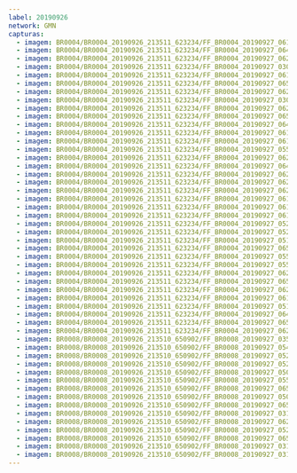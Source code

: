 ```yaml
---
label: 20190926
network: GMN
capturas:
  - imagem: BR0004/BR0004_20190926_213511_623234/FF_BR0004_20190927_061519_944_0747264.fits_maxpixel.jpg
  - imagem: BR0004/BR0004_20190926_213511_623234/FF_BR0004_20190927_064824_936_0792320.fits_maxpixel.jpg
  - imagem: BR0004/BR0004_20190926_213511_623234/FF_BR0004_20190927_062021_991_0754176.fits_maxpixel.jpg
  - imagem: BR0004/BR0004_20190926_213511_623234/FF_BR0004_20190927_030614_355_0483840.fits_maxpixel.jpg
  - imagem: BR0004/BR0004_20190926_213511_623234/FF_BR0004_20190927_061959_354_0753664.fits_maxpixel.jpg
  - imagem: BR0004/BR0004_20190926_213511_623234/FF_BR0004_20190927_065100_715_0795904.fits_maxpixel.jpg
  - imagem: BR0004/BR0004_20190926_213511_623234/FF_BR0004_20190927_062603_851_0761856.fits_maxpixel.jpg
  - imagem: BR0004/BR0004_20190926_213511_623234/FF_BR0004_20190927_030428_764_0481536.fits_maxpixel.jpg
  - imagem: BR0004/BR0004_20190926_213511_623234/FF_BR0004_20190927_062420_956_0759552.fits_maxpixel.jpg
  - imagem: BR0004/BR0004_20190926_213511_623234/FF_BR0004_20190927_065231_252_0797952.fits_maxpixel.jpg
  - imagem: BR0004/BR0004_20190926_213511_623234/FF_BR0004_20190927_064905_562_0793344.fits_maxpixel.jpg
  - imagem: BR0004/BR0004_20190926_213511_623234/FF_BR0004_20190927_061925_674_0752896.fits_maxpixel.jpg
  - imagem: BR0004/BR0004_20190926_213511_623234/FF_BR0004_20190927_061902_774_0752384.fits_maxpixel.jpg
  - imagem: BR0004/BR0004_20190926_213511_623234/FF_BR0004_20190927_055402_725_0717824.fits_maxpixel.jpg
  - imagem: BR0004/BR0004_20190926_213511_623234/FF_BR0004_20190927_062238_214_0757248.fits_maxpixel.jpg
  - imagem: BR0004/BR0004_20190926_213511_623234/FF_BR0004_20190927_064929_146_0793856.fits_maxpixel.jpg
  - imagem: BR0004/BR0004_20190926_213511_623234/FF_BR0004_20190927_062529_564_0761088.fits_maxpixel.jpg
  - imagem: BR0004/BR0004_20190926_213511_623234/FF_BR0004_20190927_062054_674_0754944.fits_maxpixel.jpg
  - imagem: BR0004/BR0004_20190926_213511_623234/FF_BR0004_20190927_062010_408_0753920.fits_maxpixel.jpg
  - imagem: BR0004/BR0004_20190926_213511_623234/FF_BR0004_20190927_061204_281_0742656.fits_maxpixel.jpg
  - imagem: BR0004/BR0004_20190926_213511_623234/FF_BR0004_20190927_061602_760_0748288.fits_maxpixel.jpg
  - imagem: BR0004/BR0004_20190926_213511_623234/FF_BR0004_20190927_061153_664_0742400.fits_maxpixel.jpg
  - imagem: BR0004/BR0004_20190926_213511_623234/FF_BR0004_20190927_052300_711_0674816.fits_maxpixel.jpg
  - imagem: BR0004/BR0004_20190926_213511_623234/FF_BR0004_20190927_052312_244_0675072.fits_maxpixel.jpg
  - imagem: BR0004/BR0004_20190926_213511_623234/FF_BR0004_20190927_051125_686_0658688.fits_maxpixel.jpg
  - imagem: BR0004/BR0004_20190926_213511_623234/FF_BR0004_20190927_065242_072_0798208.fits_maxpixel.jpg
  - imagem: BR0004/BR0004_20190926_213511_623234/FF_BR0004_20190927_055103_099_0713728.fits_maxpixel.jpg
  - imagem: BR0004/BR0004_20190926_213511_623234/FF_BR0004_20190927_055351_445_0717568.fits_maxpixel.jpg
  - imagem: BR0004/BR0004_20190926_213511_623234/FF_BR0004_20190927_062043_353_0754688.fits_maxpixel.jpg
  - imagem: BR0004/BR0004_20190926_213511_623234/FF_BR0004_20190927_065037_827_0795392.fits_maxpixel.jpg
  - imagem: BR0004/BR0004_20190926_213511_623234/FF_BR0004_20190927_062301_018_0757760.fits_maxpixel.jpg
  - imagem: BR0004/BR0004_20190926_213511_623234/FF_BR0004_20190927_061947_246_0753408.fits_maxpixel.jpg
  - imagem: BR0004/BR0004_20190926_213511_623234/FF_BR0004_20190927_051457_752_0663552.fits_maxpixel.jpg
  - imagem: BR0004/BR0004_20190926_213511_623234/FF_BR0004_20190927_064916_665_0793600.fits_maxpixel.jpg
  - imagem: BR0004/BR0004_20190926_213511_623234/FF_BR0004_20190927_065026_689_0795136.fits_maxpixel.jpg
  - imagem: BR0004/BR0004_20190926_213511_623234/FF_BR0004_20190927_062311_665_0758016.fits_maxpixel.jpg
  - imagem: BR0008/BR0008_20190926_213510_650902/FF_BR0008_20190927_035704_070_0307200.fits_maxpixel.jpg
  - imagem: BR0008/BR0008_20190926_213510_650902/FF_BR0008_20190927_054405_151_0390656.fits_maxpixel.jpg
  - imagem: BR0008/BR0008_20190926_213510_650902/FF_BR0008_20190927_052204_580_0372992.fits_maxpixel.jpg
  - imagem: BR0008/BR0008_20190926_213510_650902/FF_BR0008_20190927_052357_011_0374528.fits_maxpixel.jpg
  - imagem: BR0008/BR0008_20190926_213510_650902/FF_BR0008_20190927_050450_263_0359680.fits_maxpixel.jpg
  - imagem: BR0008/BR0008_20190926_213510_650902/FF_BR0008_20190927_055000_083_0395264.fits_maxpixel.jpg
  - imagem: BR0008/BR0008_20190926_213510_650902/FF_BR0008_20190927_065536_683_0446464.fits_maxpixel.jpg
  - imagem: BR0008/BR0008_20190926_213510_650902/FF_BR0008_20190927_050026_498_0356608.fits_maxpixel.jpg
  - imagem: BR0008/BR0008_20190926_213510_650902/FF_BR0008_20190927_065039_137_0442880.fits_maxpixel.jpg
  - imagem: BR0008/BR0008_20190926_213510_650902/FF_BR0008_20190927_031530_955_0274176.fits_maxpixel.jpg
  - imagem: BR0008/BR0008_20190926_213510_650902/FF_BR0008_20190927_062438_068_0422400.fits_maxpixel.jpg
  - imagem: BR0008/BR0008_20190926_213510_650902/FF_BR0008_20190927_052413_040_0374784.fits_maxpixel.jpg
  - imagem: BR0008/BR0008_20190926_213510_650902/FF_BR0008_20190927_065445_469_0445952.fits_maxpixel.jpg
  - imagem: BR0008/BR0008_20190926_213510_650902/FF_BR0008_20190927_031611_593_0274688.fits_maxpixel.jpg
  - imagem: BR0008/BR0008_20190926_213510_650902/FF_BR0008_20190927_031736_551_0275712.fits_maxpixel.jpg
---
```

